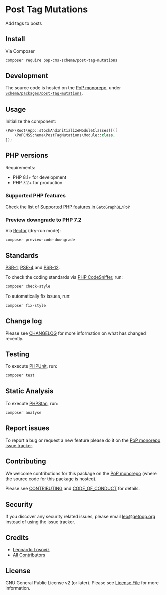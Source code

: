 # Post Tag Mutations

<!--
[![Build Status][ico-travis]][link-travis]
[![Quality Score][ico-code-quality]][link-code-quality]
[![Software License][ico-license]](LICENSE.md)
[![Latest Version on Packagist][ico-version]][link-packagist]
[![Coverage Status][ico-scrutinizer]][link-scrutinizer]
[![Total Downloads][ico-downloads]][link-downloads]
-->

Add tags to posts

## Install

Via Composer

``` bash
composer require pop-cms-schema/post-tag-mutations
```

## Development

The source code is hosted on the [PoP monorepo](https://github.com/GatoGraphQL/PoP), under [`Schema/packages/post-tag-mutations`](https://github.com/GatoGraphQL/PoP/tree/master/layers/Schema/packages/post-tag-mutations).

## Usage

Initialize the component:

``` php
\PoP\Root\App::stockAndInitializeModuleClasses([([
    \PoPCMSSchema\PostTagMutations\Module::class,
]);
```

## PHP versions

Requirements:

- PHP 8.1+ for development
- PHP 7.2+ for production

### Supported PHP features

Check the list of [Supported PHP features in `GatoGraphQL/PoP`](https://github.com/GatoGraphQL/PoP/blob/master/docs/supported-php-features.md)

### Preview downgrade to PHP 7.2

Via [Rector](https://github.com/rectorphp/rector) (dry-run mode):

```bash
composer preview-code-downgrade
```

## Standards

[PSR-1](https://www.php-fig.org/psr/psr-1), [PSR-4](https://www.php-fig.org/psr/psr-4) and [PSR-12](https://www.php-fig.org/psr/psr-12).

To check the coding standards via [PHP CodeSniffer](https://github.com/squizlabs/PHP_CodeSniffer), run:

``` bash
composer check-style
```

To automatically fix issues, run:

``` bash
composer fix-style
```

## Change log

Please see [CHANGELOG](CHANGELOG.md) for more information on what has changed recently.

## Testing

To execute [PHPUnit](https://phpunit.de/), run:

``` bash
composer test
```

## Static Analysis

To execute [PHPStan](https://github.com/phpstan/phpstan), run:

``` bash
composer analyse
```

## Report issues

To report a bug or request a new feature please do it on the [PoP monorepo issue tracker](https://github.com/GatoGraphQL/PoP/issues).

## Contributing

We welcome contributions for this package on the [PoP monorepo](https://github.com/GatoGraphQL/PoP) (where the source code for this package is hosted).

Please see [CONTRIBUTING](CONTRIBUTING.md) and [CODE_OF_CONDUCT](CODE_OF_CONDUCT.md) for details.

## Security

If you discover any security related issues, please email leo@getpop.org instead of using the issue tracker.

## Credits

- [Leonardo Losoviz][link-author]
- [All Contributors][link-contributors]

## License

GNU General Public License v2 (or later). Please see [License File](LICENSE.md) for more information.

[ico-version]: https://img.shields.io/packagist/v/pop-cms-schema/post-tag-mutations.svg?style=flat-square
[ico-license]: https://img.shields.io/badge/license-GPLv2-brightgreen.svg?style=flat-square
[ico-travis]: https://img.shields.io/travis/pop-cms-schema/post-tag-mutations/master.svg?style=flat-square
[ico-scrutinizer]: https://img.shields.io/scrutinizer/coverage/g/pop-cms-schema/post-tag-mutations.svg?style=flat-square
[ico-code-quality]: https://img.shields.io/scrutinizer/g/pop-cms-schema/post-tag-mutations.svg?style=flat-square
[ico-downloads]: https://img.shields.io/packagist/dt/pop-cms-schema/post-tag-mutations.svg?style=flat-square

[link-packagist]: https://packagist.org/packages/pop-cms-schema/post-tag-mutations
[link-travis]: https://travis-ci.org/pop-cms-schema/post-tag-mutations
[link-scrutinizer]: https://scrutinizer-ci.com/g/pop-cms-schema/post-tag-mutations/code-structure
[link-code-quality]: https://scrutinizer-ci.com/g/pop-cms-schema/post-tag-mutations
[link-downloads]: https://packagist.org/packages/pop-cms-schema/post-tag-mutations
[link-author]: https://github.com/leoloso
[link-contributors]: ../../../../../../contributors
